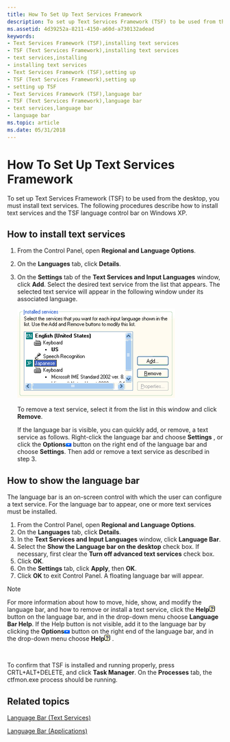 ```yaml
---
title: How To Set Up Text Services Framework
description: To set up Text Services Framework (TSF) to be used from the desktop, you must install text services. The following procedures describe how to install text services and the TSF language control bar on Windows XP.
ms.assetid: 4d39252a-8211-4150-a60d-a730132adead
keywords:
- Text Services Framework (TSF),installing text services
- TSF (Text Services Framework),installing text services
- text services,installing
- installing text services
- Text Services Framework (TSF),setting up
- TSF (Text Services Framework),setting up
- setting up TSF
- Text Services Framework (TSF),language bar
- TSF (Text Services Framework),language bar
- text services,language bar
- language bar
ms.topic: article
ms.date: 05/31/2018
---
```


# How To Set Up Text Services Framework

To set up Text Services Framework (TSF) to be used from the desktop, you must install text services. The following procedures describe how to install text services and the TSF language control bar on Windows XP.

## How to install text services

1.  From the Control Panel, open **Regional and Language Options**.
2.  On the **Languages** tab, click **Details**.
3.  On the **Settings** tab of the **Text Services and Input Languages** window, click **Add**. Select the desired text service from the list that appears. The selected text service will appear in the following window under its associated language.

    ![text service selection window](images/text-service-selection.gif)

    To remove a text service, select it from the list in this window and click **Remove**.

    If the language bar is visible, you can quickly add, or remove, a text service as follows. Right-click the language bar and choose **Settings** , or click the **Options**![options button on language bar](images/options-btn.gif) button on the right end of the language bar and choose **Settings**. Then add or remove a text service as described in step 3.

## How to show the language bar

The language bar is an on-screen control with which the user can configure a text service. For the language bar to appear, one or more text services must be installed.

1.  From the Control Panel, open **Regional and Language Options**.
2.  On the **Languages** tab, click **Details**.
3.  In the **Text Services and Input Languages** window, click **Language Bar**.
4.  Select the **Show the Language bar on the desktop** check box. If necessary, first clear the **Turn off advanced text services** check box.
5.  Click **OK**.
6.  On the **Settings** tab, click **Apply**, then **OK**.
7.  Click **OK** to exit Control Panel. A floating language bar will appear.

> [!Note]
>
> For more information about how to move, hide, show, and modify the language bar, and how to remove or install a text service, click the **Help**![help selection within language bar options](images/help-balloon.gif) button on the language bar, and in the drop-down menu choose **Language Bar Help**. If the Help button is not visible, add it to the language bar by clicking the **Options**![options button on language bar](images/options-btn.gif) button on the right end of the language bar, and in the drop-down menu choose **Help**![help selection within language bar options](images/help-balloon.gif) .

 

To confirm that TSF is installed and running properly, press CRTL+ALT+DELETE, and click **Task Manager**. On the **Processes** tab, the ctfmon.exe process should be running.

## Related topics

<dl> <dt>

[Language Bar (Text Services)](language-bar.md)
</dt> <dt>

[Language Bar (Applications)](language-bar-app.md)
</dt> </dl>

 

 




